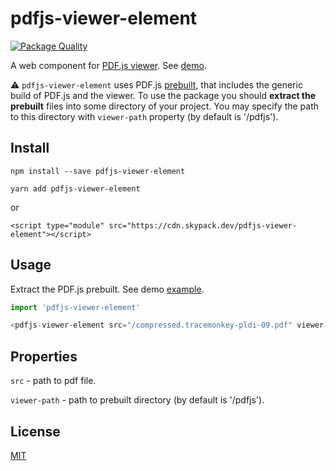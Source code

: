 # pdfjs-viewer-element

[![Package Quality](https://packagequality.com/badge/pdfjs-viewer-element.png)](https://packagequality.com/#?package=pdfjs-viewer-element)

A web component for [PDF.js viewer](https://mozilla.github.io/pdf.js/web/viewer.html). See [demo](https://alekswebnet.github.io/pdfjs-viewer-element/index.html).

⚠️ `pdfjs-viewer-element` uses PDF.js [prebuilt](https://github.com/mozilla/pdf.js/releases/download/v3.4.120/pdfjs-3.4.120-dist.zip), that includes the generic build of PDF.js and the viewer. To use the package you should **extract the prebuilt** files into some directory of your project. You may specify the path to this directory with `viewer-path` property (by default is '/pdfjs').

## Install
```
npm install --save pdfjs-viewer-element
```

```
yarn add pdfjs-viewer-element
```

or

```
<script type="module" src="https://cdn.skypack.dev/pdfjs-viewer-element"></script>
```

## Usage

Extract the PDF.js prebuilt. See demo [example](https://github.com/alekswebnet/pdfjs-viewer-element/tree/master/public).

```javascript
import 'pdfjs-viewer-element'
```

```javascript
<pdfjs-viewer-element src="/compressed.tracemonkey-pldi-09.pdf" viewer-path="/path-to-viewer"></pdfjs-viewer-element>
```

## Properties

`src` - path to pdf file.

`viewer-path` - path to prebuilt directory (by default is '/pdfjs').
## License
[MIT](http://opensource.org/licenses/MIT)
